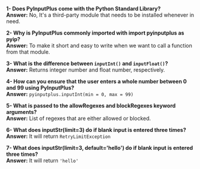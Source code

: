 **1- Does PyInputPlus come with the Python Standard Library?**  
**Answer:** No, It's a third-party module that needs to be installed whenever in need.

**2- Why is PyInputPlus commonly imported with import pyinputplus as pyip?**  
**Answer:** To make it short and easy to write when we want to call a function from that module.

**3- What is the difference between `inputInt()` and `inputFloat()`?**  
**Answer:** Returns integer number and float number, respectively.

**4- How can you ensure that the user enters a whole number between 0 and 99 using PyInputPlus?**  
**Answer:** `pyinputplus.inputInt(min = 0, max = 99)`

**5- What is passed to the allowRegexes and blockRegexes keyword arguments?**  
**Answer:** List of regexes that are either allowed or blocked.

**6- What does inputStr(limit=3) do if blank input is entered three times?**  
**Answer:** It will return `RetryLimitException`

**7- What does inputStr(limit=3, default='hello') do if blank input is entered three times?**  
**Answer:** It will return `'hello'`
